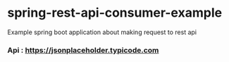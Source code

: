 # spring-rest-api-consumer-example

Example spring boot application about making request to rest api
### Api : https://jsonplaceholder.typicode.com
